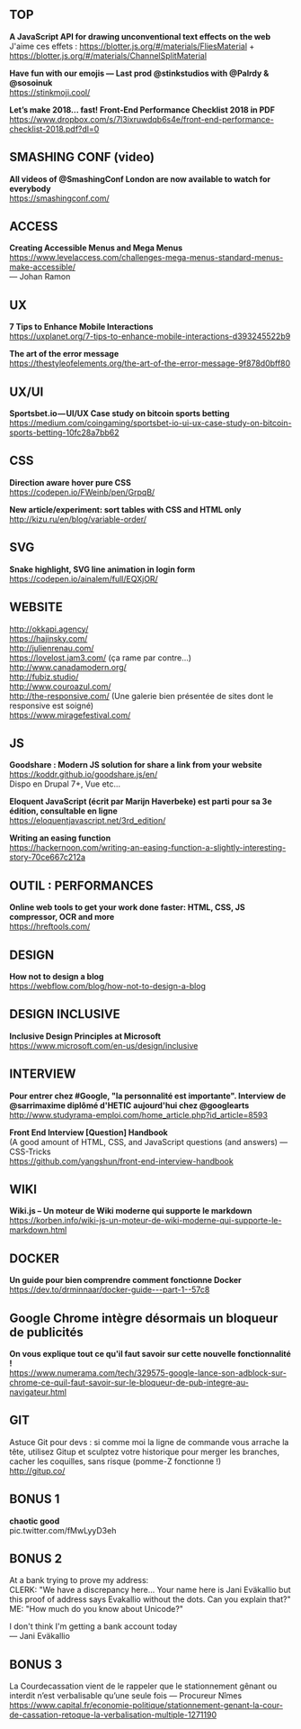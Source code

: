 ## TOP

**A JavaScript API for drawing unconventional text effects on the web**  
J'aime ces effets : https://blotter.js.org/#/materials/FliesMaterial + https://blotter.js.org/#/materials/ChannelSplitMaterial

**Have fun with our emojis — Last prod @stinkstudios with @Palrdy & @sosoinuk**  
https://stinkmoji.cool/

**Let’s make 2018… fast! Front-End Performance Checklist 2018 in PDF**  
https://www.dropbox.com/s/7l3ixruwdqb6s4e/front-end-performance-checklist-2018.pdf?dl=0


## SMASHING CONF (video)

**All videos of @SmashingConf London are now available to watch for everybody**  
https://smashingconf.com/


## ACCESS

**Creating Accessible Menus and Mega Menus**  
https://www.levelaccess.com/challenges-mega-menus-standard-menus-make-accessible/  
— Johan Ramon


## UX

**7 Tips to Enhance Mobile Interactions**  
https://uxplanet.org/7-tips-to-enhance-mobile-interactions-d393245522b9

**The art of the error message**  
https://thestyleofelements.org/the-art-of-the-error-message-9f878d0bff80


## UX/UI

**Sportsbet.io — UI/UX Case study on bitcoin sports betting**  
https://medium.com/coingaming/sportsbet-io-ui-ux-case-study-on-bitcoin-sports-betting-10fc28a7bb62


## CSS

**Direction aware hover pure CSS**  
https://codepen.io/FWeinb/pen/GrpqB/

**New article/experiment: sort tables with CSS and HTML only**  
http://kizu.ru/en/blog/variable-order/


## SVG

**Snake highlight, SVG line animation in login form**  
https://codepen.io/ainalem/full/EQXjOR/


## WEBSITE 

http://okkapi.agency/  
https://hajinsky.com/  
http://julienrenau.com/  
https://lovelost.jam3.com/ (ça rame par contre...)  
http://www.canadamodern.org/  
http://fubiz.studio/  
http://www.couroazul.com/  
http://the-responsive.com/ (Une galerie bien présentée de sites dont le responsive est soigné)  
https://www.miragefestival.com/


## JS

**Goodshare : Modern JS solution for share a link from your website**  
https://koddr.github.io/goodshare.js/en/  
Dispo en Drupal 7+, Vue etc...

**Eloquent JavaScript (écrit par Marijn Haverbeke) est parti pour sa 3e édition, consultable en ligne**  
https://eloquentjavascript.net/3rd_edition/

**Writing an easing function**  
https://hackernoon.com/writing-an-easing-function-a-slightly-interesting-story-70ce667c212a


## OUTIL : PERFORMANCES

**Online web tools to get your work done faster: HTML, CSS, JS compressor, OCR and more**  
https://hreftools.com/


## DESIGN

**How not to design a blog**  
https://webflow.com/blog/how-not-to-design-a-blog


## DESIGN INCLUSIVE

**Inclusive Design Principles at Microsoft**  
https://www.microsoft.com/en-us/design/inclusive


## INTERVIEW

**Pour entrer chez #Google, "la personnalité est importante". Interview de @sarrimaxime diplômé d'HETIC aujourd'hui chez @googlearts**  
http://www.studyrama-emploi.com/home_article.php?id_article=8593

**Front End Interview [Question] Handbook**  
(A good amount of HTML, CSS, and JavaScript questions (and answers) — CSS-Tricks  
https://github.com/yangshun/front-end-interview-handbook


## WIKI

**Wiki.js – Un moteur de Wiki moderne qui supporte le markdown**  
https://korben.info/wiki-js-un-moteur-de-wiki-moderne-qui-supporte-le-markdown.html


## DOCKER 

**Un guide pour bien comprendre comment fonctionne Docker**  
https://dev.to/drminnaar/docker-guide---part-1--57c8


## Google Chrome intègre désormais un bloqueur de publicités

**On vous explique tout ce qu'il faut savoir sur cette nouvelle fonctionnalité !**  
https://www.numerama.com/tech/329575-google-lance-son-adblock-sur-chrome-ce-quil-faut-savoir-sur-le-bloqueur-de-pub-integre-au-navigateur.html


## GIT

Astuce Git pour devs : si comme moi la ligne de commande vous arrache la tête, utilisez Gitup et sculptez votre historique pour merger les branches, cacher les coquilles, sans risque (pomme-Z fonctionne !)  
http://gitup.co/


## BONUS 1

**chaotic good**  
pic.twitter.com/fMwLyyD3eh


## BONUS 2

At a bank trying to prove my address:  
CLERK: "We have a discrepancy here... Your name here is Jani Eväkallio but this proof of address says Evakallio without the dots. Can you explain that?"  
ME: "How much do you know about Unicode?"  

I don't think I'm getting a bank account today  
— Jani Eväkallio


## BONUS 3

La Courdecassation vient de le rappeler que le stationnement gênant ou interdit n’est verbalisable qu’une seule fois — Procureur Nîmes  https://www.capital.fr/economie-politique/stationnement-genant-la-cour-de-cassation-retoque-la-verbalisation-multiple-1271190









